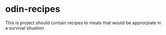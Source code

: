 # odin-recipes

This is project should contain recipes to meals that would be approrpiate in a survival situation 
